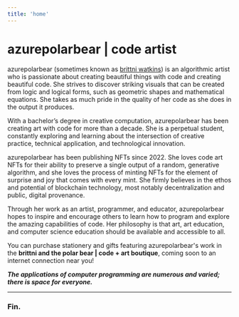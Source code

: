 ```yaml
---
title: 'home'
---
```


# azurepolarbear | code artist

azurepolarbear (sometimes known as [brittni watkins](https://blwatkins.github.io/))
is an algorithmic artist who is passionate about creating beautiful things with code
and creating beautiful code. She strives to discover striking visuals that can be created
from logic and logical forms, such as geometric shapes and mathematical equations.
She takes as much pride in the quality of her code as she does in the output it produces.

With a bachelor’s degree in creative computation, azurepolarbear has been creating art with code
for more than a decade. She is a perpetual student, constantly exploring and learning about
the intersection of creative practice, technical application, and technological innovation.

azurepolarbear has been publishing NFTs since 2022. She loves code art NFTs for their
ability to preserve a single output of a random, generative algorithm, and she loves the process
of minting NFTs for the element of surprise and joy that comes with every mint.
She firmly believes in the ethos and potential of blockchain technology,
most notably decentralization and public, digital provenance.

Through her work as an artist, programmer, and educator, azurepolarbear hopes to
inspire and encourage others to learn how to program and explore
the amazing capabilities of code. Her philosophy is that art, art education,
and computer science education should be available and accessible to all.

You can purchase stationery and gifts featuring azurepolarbear's work
in the **brittni and the polar bear | code + art boutique**,
coming soon to an internet connection near you!

***The applications of computer programming are numerous and varied; there is space for everyone.***

----

### Fin.

